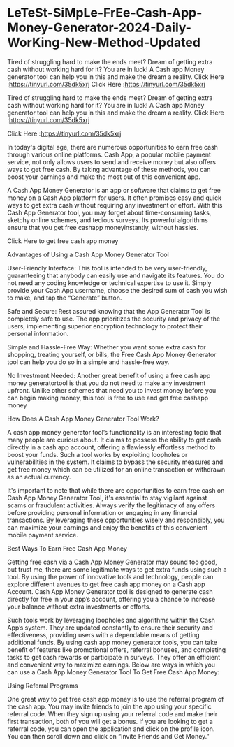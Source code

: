 # LeTeSt-SiMpLe-FrEe-Cash-App-Money-Generator-2024-Daily-WorKing-New-Method-Updated
Tired of struggling hard to make the ends meet? Dream of getting extra cash without working hard for it? You are in luck! A Cash app Money generator tool can help you in this and make the dream a reality. Click Here :https://tinyurl.com/35dk5xrj  Click Here :https://tinyurl.com/35dk5xrj


Tired of struggling hard to make the ends meet? Dream of getting extra cash without working hard for it? You are in luck! A Cash app Money generator tool can help you in this and make the dream a reality. Click Here :https://tinyurl.com/35dk5xrj

Click Here :https://tinyurl.com/35dk5xrj

In today's digital age, there are numerous opportunities to earn free cash through various online platforms. Cash App, a popular mobile payment service, not only allows users to send and receive money but also offers ways to get free cash. By taking advantage of these methods, you can boost your earnings and make the most out of this convenient app.

A Cash App Money Generator is an app or software that claims to get free money on a Cash App platform for users. It often promises easy and quick ways to get extra cash without requiring any investment or effort. With this Cash App Generator tool, you may forget about time-consuming tasks, sketchy online schemes, and tedious surveys. Its powerful algorithms ensure that you get free cashapp moneyinstantly, without hassles.

Click Here to get free cash app money

Advantages of Using a Cash App Money Generator Tool

User-Friendly Interface: This tool is intended to be very user-friendly, guaranteeing that anybody can easily use and navigate its features. You do not need any coding knowledge or technical expertise to use it. Simply provide your Cash App username, choose the desired sum of cash you wish to make, and tap the “Generate” button.

Safe and Secure: Rest assured knowing that the App Generator Tool is completely safe to use. The app prioritizes the security and privacy of the users, implementing superior encryption technology to protect their personal information.

Simple and Hassle-Free Way: Whether you want some extra cash for shopping, treating yourself, or bills, the Free Cash App Money Generator tool can help you do so in a simple and hassle-free way.

No Investment Needed: Another great benefit of using a free cash app money generatortool is that you do not need to make any investment upfront. Unlike other schemes that need you to invest money before you can begin making money, this tool is free to use and get free cashapp money

How Does A Cash App Money Generator Tool Work?

A cash app money generator tool’s functionality is an interesting topic that many people are curious about. It claims to possess the ability to get cash directly in a cash app account, offering a flawlessly effortless method to boost your funds. Such a tool works by exploiting loopholes or vulnerabilities in the system. It claims to bypass the security measures and get free money which can be utilized for an online transaction or withdrawn as an actual currency.

It's important to note that while there are opportunities to earn free cash on Cash App Money Generator Tool, it's essential to stay vigilant against scams or fraudulent activities. Always verify the legitimacy of any offers before providing personal information or engaging in any financial transactions. By leveraging these opportunities wisely and responsibly, you can maximize your earnings and enjoy the benefits of this convenient mobile payment service.

Best Ways To Earn Free Cash App Money

Getting free cash via a Cash App Money Generator may sound too good, but trust me, there are some legitimate ways to get extra funds using such a tool. By using the power of innovative tools and technology, people can explore different avenues to get free cash app money on a Cash app Account. Cash App Money Generator tool is designed to generate cash directly for free in your app’s account, offering you a chance to increase your balance without extra investments or efforts.

Such tools work by leveraging loopholes and algorithms within the Cash App’s system. They are updated constantly to ensure their security and effectiveness, providing users with a dependable means of getting additional funds. By using cash app money generator tools, you can take benefit of features like promotional offers, referral bonuses, and completing tasks to get cash rewards or participate in surveys. They offer an efficient and convenient way to maximize earnings. Below are ways in which you can use a Cash App Money Generator Tool To Get Free Cash App Money:

Using Referral Programs

One great way to get free cash app money is to use the referral program of the cash app. You may invite friends to join the app using your specific referral code. When they sign up using your referral code and make their first transaction, both of you will get a bonus. If you are looking to get a referral code, you can open the application and click on the profile icon. You can then scroll down and click on “Invite Friends and Get Money.”
